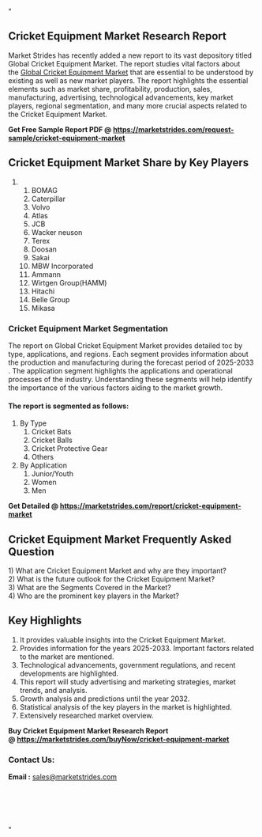 <p>"</p>
<h2>Cricket Equipment Market Research Report</h2>
<p>Market Strides has recently added a new report to its vast depository titled Global Cricket Equipment Market. The report studies vital factors about the&nbsp;<a href="https://marketstrides.com/report/cricket-equipment-market">Global Cricket Equipment Market</a>&nbsp;that are essential to be understood by existing as well as new market players. The report highlights the essential elements such as market share, profitability, production, sales, manufacturing, advertising, technological advancements, key market players, regional segmentation, and many more crucial aspects related to the Cricket Equipment Market.</p>
<p><strong>Get Free Sample Report PDF @&nbsp;<a href="https://marketstrides.com/request-sample/cricket-equipment-market">https://marketstrides.com/request-sample/cricket-equipment-market</a></strong></p>
<h2><strong>Cricket Equipment Market Share by Key Players</strong></h2>
<ol>
<li>
<ol>
<li>BOMAG</li>
<li>Caterpillar</li>
<li>Volvo</li>
<li>Atlas</li>
<li>JCB</li>
<li>Wacker neuson</li>
<li>Terex</li>
<li>Doosan</li>
<li>Sakai</li>
<li>MBW Incorporated</li>
<li>Ammann</li>
<li>Wirtgen Group(HAMM)</li>
<li>Hitachi</li>
<li>Belle Group</li>
<li>Mikasa</li>
</ol>
</li>
</ol>
<h3><strong>Cricket Equipment Market Segmentation</strong></h3>
<p>The report on Global Cricket Equipment Market provides detailed toc by type, applications, and regions. Each segment provides information about the production and manufacturing during the forecast period of 2025-2033 . The application segment highlights the applications and operational processes of the industry. Understanding these segments will help identify the importance of the various factors aiding to the market growth.</p>
<h4>The report is segmented as follows:</h4>
<ol>
<li>By Type
<ol>
<li>Cricket Bats</li>
<li>Cricket Balls</li>
<li>Cricket Protective Gear</li>
<li>Others</li>
</ol>
</li>
<li>By Application
<ol>
<li>Junior/Youth</li>
<li>Women</li>
<li>Men</li>
</ol>
</li>
</ol>
<p><strong>Get Detailed @&nbsp;<a href="https://marketstrides.com/report/cricket-equipment-market">https://marketstrides.com/report/cricket-equipment-market</a></strong></p>
<h2 class=""><strong>Cricket Equipment Market Frequently Asked Question</strong></h2>
<div class="">1) What are&nbsp;Cricket Equipment Market and why are they important?
<div class="">
<div class="">2) What is the future outlook for the Cricket Equipment Market?</div>
</div>
</div>
<div class="">3) What are the Segments Covered in the Market?</div>
<div class="">4) Who are the prominent key players in the Market?</div>
<h2><strong>Key Highlights</strong></h2>
<div class="">
<ol>
<li>It provides valuable insights into the Cricket Equipment Market.</li>
<li>Provides information for the years 2025-2033. Important factors related to the market are mentioned.</li>
<li>Technological advancements, government regulations, and recent developments are highlighted.</li>
<li>This report will study advertising and marketing strategies, market trends, and analysis.</li>
<li>Growth analysis and predictions until the year 2032.</li>
<li>Statistical analysis of the key players in the market is highlighted.</li>
<li>Extensively researched market overview.</li>
</ol>
<p><strong>Buy Cricket Equipment Market Research Report @&nbsp;<a href="https://marketstrides.com/buyNow/cricket-equipment-market">https://marketstrides.com/buyNow/cricket-equipment-market</a></strong></p>
<h3>Contact Us:</h3>
<p><strong>Email :</strong> <a href="mailto:sales@marketstrides.com">sales@marketstrides.com</a></p>
</div>
<p>&nbsp;</p>
<h3>&nbsp;</h3>
<p>"</p>
